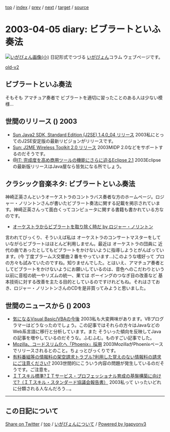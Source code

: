 [top](../index.html) 
 / [index](index.html) 
 / [prev](ig030403.html) 
 / [next](ig030408.html) 
 / [target](https://igapyon.github.io/diary/2003/ig030405.html) 
 / [source](https://github.com/igapyon/diary/blob/master/2003/ig030405.src.md) 

2003-04-05 diary: ビブラートといふ奏法
=====================================================================================================
[![いがぴょん画像(小)](https://igapyon.github.io/diary/images/iga200306s.jpg "いがぴょん")](https://igapyon.github.io/diary/memo/memoigapyon.html) 日記形式でつづる [いがぴょん](https://igapyon.github.io/diary/memo/memoigapyon.html)コラム ウェブページです。

[old-v2](ig030405-orig.html)

## ビブラートといふ奏法

そもそも アマチュア奏者で ビブラートを適切に習ったことのある人は少ない模様…


## 世間のリリース () 2003

* [Sun Java2 SDK, Standard Edition (J2SE) 1.4.0_04 リリース](http://java.sun.com/products/archive/j2se/1.4.0_04/)  2003私にとってのJ2SE安定版の最新リビジョンがリリースです。
* [Sun: J2ME Wireless Toolkit 2.0 リリース](http://java.sun.com/products/j2mewtoolkit/)  2003MIDP 2.0などをサポートするのだそうです。
* [@IT: 完成度を高め商用ツールの機能にさらに迫るEclipse 2.1](http://www.atmarkit.co.jp/fjava/products/eclipse21/eclipse21_1.html)  2003Eclipseの最新版リリースはJava屋なら皆気になる所でしょう。

## クラシック音楽ネタ: ビブラートといふ奏法

神崎正英さんというオーケストラのコントラバス奏者な方のホームページ。ロジャー・ノリントンさんが書いたビブラート奏法に関する記載を掲示されています。神崎正英さんって面白くってコンピュータに関する書籍も書かれている方なのです。

* [オーケストラからビブラートを取り除く時だ by ロジャー・ノリントン](http://www.kanzaki.com/norrington/roger-nyt200302.html)

言われてびっくり、そういえば私は オーケストラのコンサートマスターをしていながらビブラートはほとんど利用しません。最近は オーケストラの団員に 近代の曲であったとしてもビブラートをかけないように指導しようとがんばっています。(今 丁度ブラームス交響曲２番をやっています…)このような嗜好って プロの方々も試みていたのですね。知りませんでした。とはいえ、アマチュア奏者としてビブラートをかけないようにお願いしているのは、音色へのこだわりという以前に音程の統一やリズムの統一、果ては ボーイングのつなぎ目の改善など 基本技術に対する改善を主たる目的としているのですけれどもね。それはさておき、ロジャー・ノリントンさんのCDを是非買ってみようと思いました。

## 世間のニュースから () 2003

* [気になるVisual Basic/VBAの今後](http://itpro.nikkeibp.co.jp/free/ITPro/OPINION/20030331/1/)  2003私も大変興味があります。VBプログラマーはどうなったのでしょう。この記事ではそれらの方々はJavaなどのWeb系言語に移行と分析しています。また そういった傾向を反映してJavaの記事を増やしているのだそうな。ふむふむ。ものすごい記事でした。
* [Mozilla、コードスリム化へ「Phoenix」採用](http://www.zdnet.co.jp/news/0304/04/nebt_07.html)  2003MozillaがPhoenixベースでリリースされるとのこと。ちょっとびっくりです。
* [有料番組等の情報料の架空請求トラブル?利用した覚えのない情報料の請求にご注意ください?](http://www.soumu.go.jp/s-news/2003/030402_1.html)  2003世間的にこういう内容の問題が発生しているのだそうです。ご注意を。
* [ＩＴスキル標準?ＩＴサービス・プロフェッショナル育成の基盤構築に向けて?（ＩＴスキル・スタンダード協議会報告書）](http://www.meti.go.jp/report/data/g21226aj.html)  2003私って いったいどれに分類される人なんだろう…。


----------------------------------------------------------------------------------------------------

## この日記について

[Share on Twitter](https://twitter.com/intent/tweet?hashtags=igapyon%2Cdiary%2C%E3%81%84%E3%81%8C%E3%81%B4%E3%82%87%E3%82%93&text=%E3%83%93%E3%83%96%E3%83%A9%E3%83%BC%E3%83%88%E3%81%A8%E3%81%84%E3%81%B5%E5%A5%8F%E6%B3%95&url=https%3A%2F%2Figapyon.github.io%2Fdiary%2F2003%2Fig030405.html) / [top](../index.html) / [いがぴょんについて](https://igapyon.github.io/diary/memo/memoigapyon.html) / [Powered by Igapyonv3](https://github.com/igapyon/igapyonv3)

